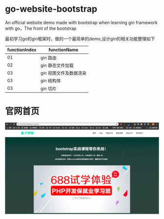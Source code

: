 # go-website-bootstrap
An official website demo made with bootstrap when learning gin framework with go，The front of the bootstrap

最初学习go的gin框架时，做的一个最简单的demo,设计gin的相关功能整理如下

|  functionIndex   | functionName  |
|  ----  | ----  |
| 01  | gin 路由 |
| 02  | gin 静态文件加载 |
| 03  | gin 视图文件及数据渲染 |
| 03  | gin 结构体 |
| 03  | gin 切片 |

# 官网首页
![麦子学院](./static/images/go-website-index.png)